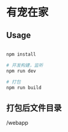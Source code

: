 # 有宠在家

## Usage

```bash

npm install 

# 开发构建，监听
npm run dev

# 打包
npm run build
```
## 打包后文件目录
/webapp
